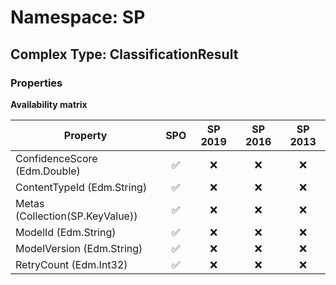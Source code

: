 # Namespace: SP

## Complex Type: ClassificationResult

### Properties

**Availability matrix**

Property | SPO | SP 2019 | SP 2016 | SP 2013
----------|:---:|:-------:|:-------:|:-------:
ConfidenceScore (Edm.Double) | ✅ | ❌ | ❌ | ❌
ContentTypeId (Edm.String) | ✅ | ❌ | ❌ | ❌
Metas (Collection(SP.KeyValue)) | ✅ | ❌ | ❌ | ❌
ModelId (Edm.String) | ✅ | ❌ | ❌ | ❌
ModelVersion (Edm.String) | ✅ | ❌ | ❌ | ❌
RetryCount (Edm.Int32) | ✅ | ❌ | ❌ | ❌